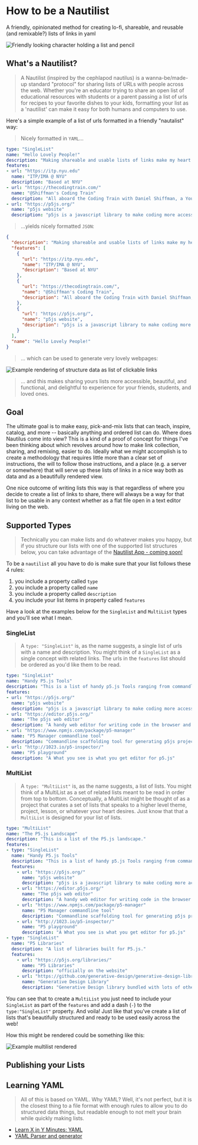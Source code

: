 # How to be a Nautilist
A friendly, opinionated method for creating lo-fi, shareable, and reusable (and remixable?) lists of links in yaml

![Friendly looking character holding a list and pencil](assets/howto.png)

## What's a Nautilist?
> A Nautilist (inspired by the cephlapod nautilus) is a wanna-be/made-up standard "protocol" for sharing lists of URLs with people across the web. Whether you're an educator trying to share an open list of educational resources with students or a parent passing a list of urls for recipes to your favorite dishes to your kids, formatting your list as a 'nautilist' can make it easy for both humans and computers to use.

Here's a simple example of a list of urls formatted in a friendly "nautalist" way:

> Nicely formatted in `YAML`...

```yaml
type: "SingleList"
name: "Hello Lovely People!"
description: "Making shareable and usable lists of links make my heart warm"
features:
- url: "https://itp.nyu.edu"
  name: "ITP/IMA @ NYU"
  description: "Based at NYU"
- url: "https://thecodingtrain.com/"
  name: "@Shiffman's Coding Train"
  description: "All aboard the Coding Train with Daniel Shiffman, a YouTube channel dedicated to beginner-friendly creative coding tutorials and challenges."
- url: "https://p5js.org/"
  name: "p5js website"
  description: "p5js is a javascript library to make coding more accessible to everyone"
```

> ...yields nicely formatted `JSON`:

```json
{
  "description": "Making shareable and usable lists of links make my heart warm", 
  "features": [
    {
      "url": "https://itp.nyu.edu", 
      "name": "ITP/IMA @ NYU", 
      "description": "Based at NYU"
    }, 
    {
      "url": "https://thecodingtrain.com/", 
      "name": "@Shiffman's Coding Train", 
      "description": "All aboard the Coding Train with Daniel Shiffman, a YouTube channel dedicated to beginner-friendly creative coding tutorials and challenges."
    }, 
    {
      "url": "https://p5js.org/", 
      "name": "p5js website", 
      "description": "p5js is a javascript library to make coding more accessible to everyone"
    }
  ], 
  "name": "Hello Lovely People!"
}
```

> ... which can be used to generate very lovely webpages:

![Example rendering of structure data as list of clickable links](assets/example-list.png)


> ... and this makes sharing yours lists more accessible, beautiful, and functional, and delightful to experience for your friends, students, and loved ones. 



## Goal

The ultimate goal is to make easy, pick-and-mix lists that can teach, inspire, catalog, and more -- basically anything and ordered list can do. Where does Nautilus come into view? This is a kind of a proof of concept for things I've been thinking about which revolves around how to make link collection, sharing, and remixing, easier to do. Ideally what we might accomplish is to create a methodology that requires little more than a clear set of instructions, the will to follow those instructions, and a place (e.g. a server or somewhere) that will serve up these lists of links in a nice way both as data and as a beautifully rendered view. 

One nice outcome of writing lists this way is that regardless of where you decide to create a list of links to share, there will always be a way for that list to be usable in any context whether as a flat file open in a text editor living on the web. 


## Supported Types
> Technically you can make lists and do whatever makes you happy, but if you structure our lists with one of the supported list structures below, you can take advantage of the [Nautilist App - coming soon!](#)


To be a `nautilist` all you have to do is make sure that your list follows these 4 rules:

1. you include a property called `type`
2. you include a property called `name`
3. you include a property called `description`
4. you include your list items in property called `features`

Have a look at the examples below for the `SingleList` and `MultiList` types and you'll see what I mean. 


### SingleList
> A `type: "SingleList"` is, as the name suggests, a single list of urls with a name and description. You might think of a `SingleList` as a single concept with related links. The urls in the `features` list should be ordered as you'd like them to be read.

```yaml
type: "SingleList"
name: "Handy P5.js Tools"
description: "This is a list of handy p5.js Tools ranging from commandline tools, project generators, and web editors."
features:
- url: "https://p5js.org/"
  name: "p5js website"
  description: "p5js is a javascript library to make coding more accessible to everyone"
- url: "https://editor.p5js.org/"
  name: "The p5js web editor"
  description: "A handy web editor for writing code in the browser and seeing your magic come alive"
- url: "https://www.npmjs.com/package/p5-manager"
  name: "P5 Manager commandline tool"
  description: "Commandline scaffolding tool for generating p5js projects"
- url: "http://1023.io/p5-inspector/"
  name: "P5 playground"
  description: "A What you see is what you get editor for p5.js"
```


### MultiList
> A `type: "MultiList"` is, as the name suggests, a list of lists. You might think of a MultiList as a set of related lists meant to be read in order from top to bottom. Conceptually, a MultiList might be thought of as a project that curates a set of lists that speaks to a higher level theme, project, lesson, or whatever your heart desires. Just know that that a `MultiList` is designed for your list of lists.

```yaml
type: "MultiList"
name: "The P5.js Landscape"
description: "This is a list of the P5.js landscape."
features:
- type: "SingleList" 
  name: "Handy P5.js Tools"
  description: "This is a list of handy p5.js Tools ranging from commandline tools, project generators, and web editors."
  features:
    - url: "https://p5js.org/"
      name: "p5js website"
      description: "p5js is a javascript library to make coding more accessible to everyone"
    - url: "https://editor.p5js.org/"
      name: "The p5js web editor"
      description: "A handy web editor for writing code in the browser and seeing your magic come alive"
    - url: "https://www.npmjs.com/package/p5-manager"
      name: "P5 Manager commandline tool"
      description: "Commandline scaffolding tool for generating p5js projects"
    - url: "http://1023.io/p5-inspector/"
      name: "P5 playground"
      description: "A What you see is what you get editor for p5.js"
- type: "SingleList"
  name: "P5 Libraries"
  description: "A list of libraries built for P5.js."
  features:
    - url: "https://p5js.org/libraries/"
      name: "P5 Libraries"
      description: "officially on the website"
    - url: "https://github.com/generative-design/generative-design-library.js"
      name: "Generative Design Library"
      description: "Generative Design library bundled with lots of other tools built for p5.js"
```

You can see that to create a `MultiList` you just need to include your `SingleList` as part of the `features` and add a dash (`-`) to the `type:"SingleList"` property. And voila! Just like that you've create a list of lists that's beautifully structured and ready to be used easily across the web!

How this might be rendered could be something like this:

![Example multilist rendered](assets/example-multilist.png)


## Publishing your Lists

## Learning YAML
> All of this is based on YAML. Why YAML? Well, it's not perfect, but it is the closest thing to a file format with enough rules to allow you to do structured data things, but readable enough to not melt your brain while quickly making lists.

- [Learn X in Y Minutes: YAML](https://learnxinyminutes.com/docs/yaml/)
- [YAML Parser and generator](http://yaml-online-parser.appspot.com/) 
